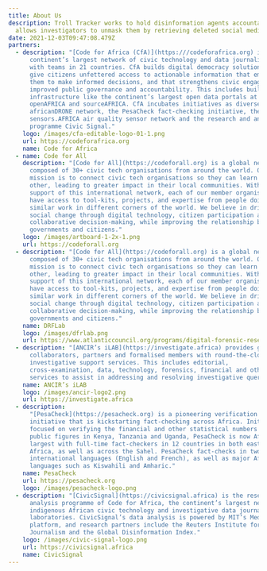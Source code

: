 ```yaml
---
title: About Us
description: Troll Tracker works to hold disinformation agents accountable and
  allows investigators to unmask them by retrieving deleted social media posts.
date: 2021-12-03T09:47:08.479Z
partners:
  - description: "[Code for Africa (CfA)](https:///codeforafrica.org) is the
      continent’s largest network of civic technology and data journalism labs,
      with teams in 21 countries. CfA builds digital democracy solutions that
      give citizens unfettered access to actionable information that empowers
      them to make informed decisions, and that strengthens civic engagement for
      improved public governance and accountability. This includes building
      infrastructure like the continent’s largest open data portals at
      openAFRICA and sourceAFRICA. CfA incubates initiatives as diverse as the
      africanDRONE network, the PesaCheck fact-checking initiative, the
      sensors.AFRICA air quality sensor network and the research and analysis
      programme Civic Signal."
    logo: /images/cfa-editable-logo-01-1.png
    url: https://codeforafrica.org
    name: Code for Africa
  - name: Code for All
    description: "[Code for All](https://codeforall.org) is a global network
      composed of 30+ civic tech organisations from around the world. Our
      mission is to connect civic tech organisations so they can learn from each
      other, leading to greater impact in their local communities. With the
      support of this international network, each of our member organisations
      have access to tool-kits, projects, and expertise from people doing
      similar work in different corners of the world. We believe in driving
      social change through digital technology, citizen participation and
      collaborative decision-making, while improving the relationship between
      governments and citizens."
    logo: /images/artboard-1-2x-1.png
    url: https://codeforall.org
  - description: "[Code for All](https://codeforall.org) is a global network
      composed of 30+ civic tech organisations from around the world. Our
      mission is to connect civic tech organisations so they can learn from each
      other, leading to greater impact in their local communities. With the
      support of this international network, each of our member organisations
      have access to tool-kits, projects, and expertise from people doing
      similar work in different corners of the world. We believe in driving
      social change through digital technology, citizen participation and
      collaborative decision-making, while improving the relationship between
      governments and citizens."
    name: DRFLab
    logo: /images/dfrlab.png
    url: https://www.atlanticcouncil.org/programs/digital-forensic-research-lab/
  - description: "[ANCIR’s iLAB](https://investigate.africa) provides grantees,
      collaborators, partners and formalised members with round-the-clock
      investigative support services. This includes editorial,
      cross-examination, data, technology, forensics, financial and other
      services to assist in addressing and resolving investigative queries."
    name: ANCIR’s iLAB
    logo: /images/ancir-logo2.png
    url: https://investigate.africa
  - description:
      "[PesaCheck](https://pesacheck.org) is a pioneering verification
      initiative that is kickstarting fact-checking across Africa. Initially
      focused on verifying the financial and other statistical numbers quoted by
      public figures in Kenya, Tanzania and Uganda, PesaCheck is now Africa’s
      largest with full-time fact-checkers in 12 countries in both east and west
      Africa, as well as across the Sahel. PesaCheck fact-checks in two
      international languages (English and French), as well as major African
      languages such as Kiswahili and Amharic."
    name: PesaCheck
    url: https://pesacheck.org
    logo: /images/pesacheck-logo.png
  - description: "[CivicSignal](https://civicsignal.africa) is the research and
      analysis programme of Code for Africa, the continent’s largest network of
      indigenous African civic technology and investigative data journalism
      laboratories. CivicSignal’s data analysis is powered by MIT’s Media Cloud
      platform, and research partners include the Reuters Institute for
      Journalism and the Global Disinformation Index."
    logo: /images/civic-signal-logo.png
    url: https://civicsignal.africa
    name: CivicSignal
---
```

